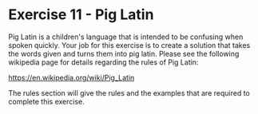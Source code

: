 # Exercise 11 - Pig Latin

Pig Latin is a children's language that is intended to be confusing when spoken quickly. Your job for this exercise is to create a solution that takes the words given and turns them into pig latin. Please see the following wikipedia page for details regarding the rules of Pig Latin:

https://en.wikipedia.org/wiki/Pig_Latin

The rules section will give the rules and the examples that are required to complete this exercise.